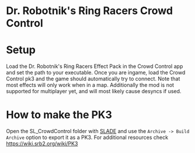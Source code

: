 # Dr. Robotnik's Ring Racers Crowd Control

# Setup

Load the Dr. Robotnik's Ring Racers Effect Pack in the Crowd Control app and set the path to your executable.
Once you are ingame, load the Crowd Control pk3 and the game should automatically try to connect.
Note that most effects will only work when in a map.
Additionally the mod is not supported for multiplayer yet, and will most likely cause desyncs if used.

# How to make the PK3

Open the SL_CrowdControl folder with [SLADE](http://slade.mancubus.net/index.php?page=downloads) and use the `Archive -> Build Archive` option to export it as a PK3.
For additional resources check https://wiki.srb2.org/wiki/PK3